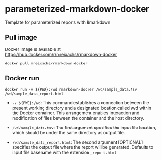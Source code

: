 # parameterized-rmarkdown-docker

Template for parameterized reports with Rmarkdown

## Pull image

Docker image is available at <https://hub.docker.com/r/mreixachs/rmarkdown-docker>

```         
docker pull mreixachs/rmarkdown-docker
```

## Docker run

```         
docker run -v ${PWD}:/wd rmarkdown-docker /wd/sample_data.tsv /wd/sample_data_report.html
```


- `-v ${PWD}:/wd`: This command establishes a connection between the present working directory and a designated location called /wd within the Docker container. This arrangement enables interaction and modification of files between the container and the host directory.

- `/wd/sample_data.tsv`: The first argument specifies the input file location, which should be under the same directory as output file.

- `/wd/sample_data_report.html`: The second argument [OPTIONAL] specifies the output file where the report will be generated. Defaults to input file basename with the extension `_report.html`.

